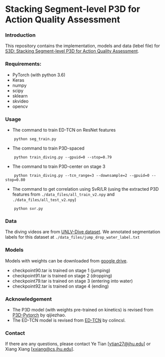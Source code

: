 # Stacking Segment-level P3D for Action Quality Assessment

### Introduction
This repository contains the implementation, models and data (lebel file) for [S3D: Stacking Segment-level P3D for Action Quality Assessment](https://www.researchgate.net/publication/323074943_S3D_Fusing_Segment-level_P3D_for_Action_Quality_Assessment).

### Requirements:
- PyTorch (with python 3.6)
- Keras
- numpy
- scipy
- sklearn
- skvideo 
- opencv 

### Usage
* The command to train ED-TCN on ResNet features
```
	python seg_train.py 
```
* The command to train P3D-spaced
```
	python train_diving.py --gpuid=0 --stop=0.79
```
* The command to train P3D-center on stage 3
```
	python train_diving.py --tcn_range=3 --downsample=2 --gpuid=0 --stop=0.80
```
* The command to get correlation using SvR/LR (using the extracted P3D features from `./data_files/all_train_v2.npy` and `./data_files/all_test_v2.npy`)
```
	python svr.py
```
### Data
The diving videos are from [UNLV-Dive dataset](http://rtis.oit.unlv.edu/datasets.html). We annotated segmentation labels for this dataset at `./data_files/jump_drop_water_label.txt`

### Models
Models with weights can be downloaded from [google drive](https://drive.google.com/drive/folders/1zC-fghZIKDN5wr4jDLAO_OYAT7Y9ShUo). 
- checkpoint90.tar is trained on stage 1 (jumping)
- checkpoint91.tar is trained on stage 2 (dropping)
- checkpoint79.tar is trained on stage 3 (entering into water)
- checkpoint92.tar is trained on stage 4 (ending)
    
### Acknowledgement
- The P3D model (with weights pre-trained on kinetics) is revised from [P3D-Pytorch](https://github.com/qijiezhao/pseudo-3d-pytorch) by qijiezhao.
- The ED-TCN model is revised from [ED-TCN](https://github.com/colincsl/TemporalConvolutionalNetworks) by colincsl.

### Contact
If there are any questions, please contact Ye Tian [ytian27@jhu.edu] or Xiang Xiang [xxiang@cs.jhu.edu].
